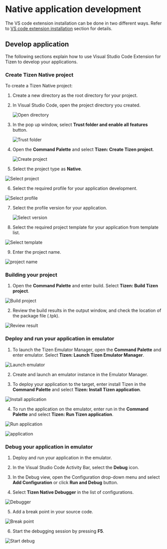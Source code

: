 # Native application development

The VS code extension installation can be done in two different ways. Refer to [VS code extension installation](dotnet.md) section for details. 

## Develop application

The following sections explain how to use Visual Studio Code Extension for Tizen to develop your applications.

### Create Tizen Native project

To create a Tizen Native project:

1. Create a new directory as the root directory for your project.

2. In Visual Studio Code, open the project directory you created.

   ![Open directory](media/native_directory.png)

3. In the pop up window, select **Trust folder and enable all features** button.

   ![Trust folder](media/native_trust.png)

4. Open the **Command Palette** and select **Tizen: Create Tizen project**.

   ![Create project](media/native_project_create.png)

5.	Select the project type as **Native**.

   ![Select project](media/native_project_select.png)

6.	Select the required profile for your application development.

   ![Select profile](media/native_profile.png)

7. Select the profile version for your application.

   ![Select version](media/native_profile_version.png)

8.	Select the required project template for your application from template list.

   ![Select template](media/native_project_template.png)

9.	Enter the project name.

   ![project name](media/native_project_name.png)


### Building your project

1.	Open the **Command Palette** and enter build. Select **Tizen: Build Tizen project**.

   ![Build project](media/native_project_build.png)

2.	Review the build results in the output window, and check the location of the package file (.tpk).

   ![Review result](media/native_build_result.png)

### Deploy and run your application in emulator

1.	To launch the Tizen Emulator Manager, open the **Command Palette** and enter emulator. Select **Tizen: Launch Tizen Emulator Manager**.

   ![Launch emulator](media/native_deploy.png)

2.	Create and launch an emulator instance in the Emulator Manager.

3.	To deploy your application to the target, enter install Tizen in the **Command Palette** and select **Tizen: Install Tizen application**.

   ![Install application](media/native_install_application.png)

4.	To run the application on the emulator, enter run in the **Command Palette** and select **Tizen: Run Tizen application**.

   ![Run application](media/native_run_application1.png)

   ![application](media/native_run_application2.png)

### Debug your application in emulator

1.	Deploy and run your application in the emulator.

2.	In the Visual Studio Code Activity Bar, select the **Debug** icon.

3.	In the Debug view, open the Configuration drop-down menu and select **Add Configuration** or click **Run and Debug** button.

4.	Select **Tizen Native Debugger** in the list of configurations.
   
   ![Debugger](media/native_debug.png)

5.	Add a break point in your source code.
   
   ![Break point](media/native_add_breakpoint.png)

6.	Start the debugging session by pressing **F5**.
   
   ![Start debug](media/native_start_debug.png)
